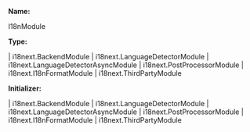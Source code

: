**Name:**

I18nModule

**Type:**

| i18next.BackendModule
| i18next.LanguageDetectorModule
| i18next.LanguageDetectorAsyncModule
| i18next.PostProcessorModule
| i18next.I18nFormatModule
| i18next.ThirdPartyModule

**Initializer:**

| i18next.BackendModule
| i18next.LanguageDetectorModule
| i18next.LanguageDetectorAsyncModule
| i18next.PostProcessorModule
| i18next.I18nFormatModule
| i18next.ThirdPartyModule

